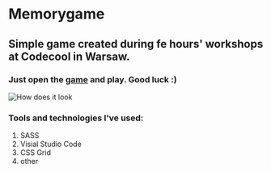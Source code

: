 # Memorygame
## Simple game created during fe hours' workshops at Codecool in Warsaw.
### Just open the [game](https://kakuliniec.github.io/memorygame) and play. Good luck :)

![How does it look](https://github.com/kakuliniec/memorygame/blob/main/src/assets/img/screenshot.PNG)

### Tools and technologies I've used:
1. SASS
2. Visial Studio Code
3. CSS Grid
3. other
